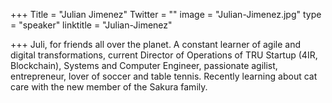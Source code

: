 ﻿+++
Title = "Julian Jimenez"
Twitter = ""
image = "Julian-Jimenez.jpg"
type = "speaker"
linktitle = "Julian-Jimenez"

+++
Juli, for friends all over the planet.
A constant learner of agile and digital transformations, current Director of Operations of TRU Startup (4IR, Blockchain), Systems and Computer Engineer, passionate agilist, entrepreneur, lover of soccer and table tennis.
Recently learning about cat care with the new member of the Sakura family.
